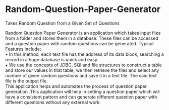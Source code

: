 # Random-Question-Paper-Generator
Takes Random Question from a Given Set of Questions

Random Question Paper Generator is an application which takes input files from a folder and stores them in a database. These files can be accessed and a question paper with random questions can be generated. 
Typical Features include:<br>
•	In this method, each text file has the address of its data block, searching a record in a huge database is quick and easy.<br>
•	We use the concepts of JDBC, SQl and file structures to construct a table and store our values in that table, we then retrieve the files and select any number of given random questions and save it in a text file. The said text file is the output file.<br>
This application helps and automates the process of question paper generation .This application will help in setting a question paper which will have a consistent pattern and can generate different question paper with different questions without any external work.
